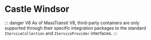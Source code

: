 # Castle Windsor

::: danger V8
As of MassTransit V8, third-party containers are only supported through their specific integration packages to the standard `IServiceCollection` and `IServiceProvider` interfaces.
:::
